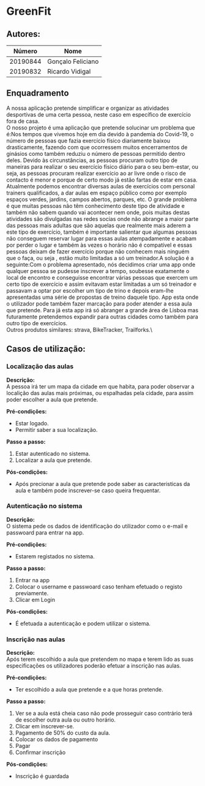 # GreenFit



## Autores:

| Número        |     Nome         |
|---------------|------------------|
|  20190844     | Gonçalo Feliciano|
|  20190832     | Ricardo Vidigal  | 

## Enquadramento
A nossa aplicação pretende simplificar e organizar as atividades desportivas de uma certa pessoa, neste caso em específico de exercício fora de casa.\
O nosso projeto é uma aplicação que pretende solucinar um problema que é:Nos tempos que vivemos hoje em dia devido à pandemia do Covid-19, o número de pessoas que fazia exercício físico diariamente baixou drasticamente, fazendo com que ocorressem muitos encerramentos de ginásios como também reduziu o número de pessoas permitido dentro deles. Devido às circunstâncias, as pessoas procuram outro tipo de maneiras para realizar o seu exercício físico diário para o seu bem-estar, ou seja, as pessoas procuram realizar exercício ao ar livre onde o risco de contacto é menor e porque de certo modo já estão fartas de estar em casa. Atualmente podemos encontrar diversas aulas de exercícios com personal trainers qualificados, a dar aulas em espaço público como por exemplo espaços verdes, jardins, campos abertos, parques, etc. O grande problema é que muitas pessoas não têm conhecimento deste tipo de atividade e também não sabem quando vai acontecer nem onde, pois muitas destas atividades são divulgadas nas redes socias onde não abrange a maior parte das pessoas mais adultas que são aquelas que realmente mais aderem a este tipo de exercício, também é importante salientar que algumas pessoas não conseguem reservar lugar para essas aulas atempadamente e acabam por perder o lugar e também às vezes o horário não é compatível e essas pessoas deixam de fazer exercício porque não conhecem mais ninguém que o faça, ou seja , estão muito limitadas a só um treinador.A solução é a seguinte:Com o problema apresentado, nós decidimos criar uma app onde qualquer pessoa se pudesse inscrever a tempo, soubesse exatamente o local de encontro e conseguisse encontrar várias pessoas que exercem um certo tipo de exercício e assim evitavam estar limitadas a um só treinador e passavam a optar por escolher um tipo de trino e depois eram-lhe apresentadas uma série de propostas de treino daquele tipo. App esta onde o utilizador pode também fazer marcação para poder atender a essa aula que pretende. Para já esta app irá só abranger a grande área de Lisboa mas futuramente pretendemos expandir para outras cidades como também para outro tipo de exercícios.   \
Outros produtos similares: strava, BikeTracker, Trailforks.\
## Casos de utilização:

### Localização das aulas
**Descrição:** \
A pessoa irá ter um mapa da cidade em que habita, para poder observar a localição das aulas mais próximas, ou espalhadas pela cidade, para assim poder escolher a aula que pretende.

**Pré-condições:**
- Estar logado.
- Permitir saber a sua localização.

**Passo a passo:**
1. Estar autenticado no sistema.
2. Localizar a aula que pretende.

**Pós-condições:**
- Após precionar a aula que pretende pode saber as caracteristicas da aula e também pode inscrever-se caso queira frequentar.

### Autenticação no sistema
**Descrição:** \
O sistema pede os dados de identificação do utilizador como o e-mail e passwoard para entrar na app.

**Pré-condições:**
- Estarem registados no sistema.

**Passo a passo:**
1. Entrar na app
2. Colocar o username e passwoard caso tenham efetuado o registo previamente.
3. Clicar em Login

**Pós-condições:**
- É efetuada a autenticação e podem utilizar o sistema.

### Inscrição nas aulas
**Descrição:** \
Após terem escolhido a aula que pretendem no mapa e terem lido as suas especificações os utilizadores poderão efetuar a inscrição nas aulas.

**Pré-condições:**
- Ter escolhido a aula que pretende e a que horas pretende.

**Passo a passo:**
1. Ver se a aula está cheia caso não pode prosseguir caso contrário terá de escolher outra aula ou outro horário.
2. Clicar em inscrever-se.
3. Pagamento de 50% do custo da aula.
4. Colocar os dados de pagamento
5. Pagar
6. Confirmar inscrição

**Pós-condições:**
- Inscrição é guardada






